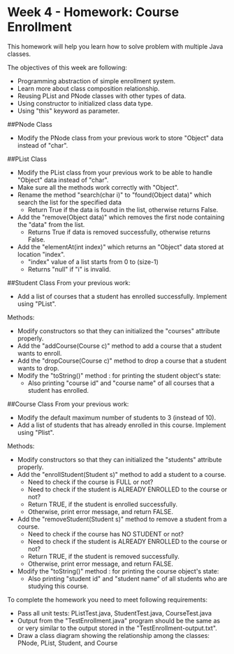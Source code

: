 # Week 4 - Homework: Course Enrollment

This homework will help you learn how to solve problem with multiple Java classes.

The objectives of this week are following:
* Programming abstraction of simple enrollment system.
* Learn more about class composition relationship.
* Reusing PList and PNode classes with other types of data.
* Using constructor to initialized class data type.
* Using "this" keyword as parameter.

##PNode Class
* Modify the PNode class from your previous work to store "Object" data instead of "char".

##PList Class
* Modify the PList class from your previous work to be able to handle "Object" data instead of "char".
* Make sure all the methods work correctly with "Object".
* Rename the method "search(char i)" to "found(Object data)" which search the list for the specified data
    * Return True if the data is found in the list, otherwise returns False.
* Add the "remove(Object data)" which removes the first node containing the "data" from the list.
    * Returns True if data is removed successfully, otherwise returns False.
* Add the "elementAt(int index)" which returns an "Object" data stored at location "index". 
    * "index" value of a list starts from 0 to (size-1)
    * Returns "null" if "i" is invalid.

##Student Class
From your previous work:
* Add a list of courses that a student has enrolled successfully. Implement using "PList".

Methods:
* Modify constructors so that they can initialized the "courses" attribute properly.
* Add the "addCourse(Course c)" method to add a course that a student wants to enroll.
* Add the "dropCourse(Course c)" method to drop a course that a student wants to drop.
* Modify the "toString()" method : for printing the student object's state:
    * Also printing "course id" and "course name" of all courses that a student has enrolled.

##Course Class
From your previous work:
* Modify the default maximum number of students to 3 (instead of 10).
* Add a list of students that has already enrolled in this course. Implement using "Plist".

Methods:
* Modify constructors so that they can initialized the "students" attribute properly.
* Add the "enrollStudent(Student s)" method to add a student to a course.
    * Need to check if the course is FULL or not?
    * Need to check if the student is ALREADY ENROLLED to the course or not?
    * Return TRUE, if the student is enrolled successfully.
    * Otherwise, print error message, and return FALSE.
* Add the "removeStudent(Student s)" method to remove a student from a course.
    * Need to check if the course has NO STUDENT or not?
    * Need to check if the student is ALREADY ENROLLED to the course or not?
    * Return TRUE, if the student is removed successfully. 
    * Otherwise, print error message, and return FALSE.
* Modify the "toString()" method : for printing the course object's state: 
    * Also printing "student id" and "student name" of all students who are studying this course.

To complete the homework you need to meet following requirements:
* Pass all unit tests: PListTest.java, StudentTest.java, CourseTest.java
* Output from the "TestEnrollment.java" program should be the same as or very similar to the output stored in the "TestEnrollment-output.txt".
* Draw a class diagram showing the relationship among the classes: PNode, PList, Student, and Course
